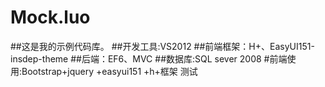 # Mock.luo
##这是我的示例代码库。
##开发工具:VS2012
##前端框架：H+、EasyUI151-insdep-theme
##后端：EF6、MVC
##数据库:SQL sever 2008
#前端使用:Bootstrap+jquery +easyui151 +h+框架
测试
